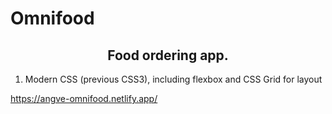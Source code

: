 # Omnifood

<h2 align="center">Food ordering app.</h2>

1. Modern CSS (previous CSS3), including flexbox and CSS Grid for layout


https://angve-omnifood.netlify.app/
